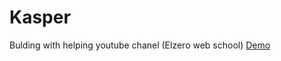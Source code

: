 # Kasper
Bulding with helping youtube chanel (Elzero web school) [Demo](https://salman-a-asaad.github.io/Kasper/)
